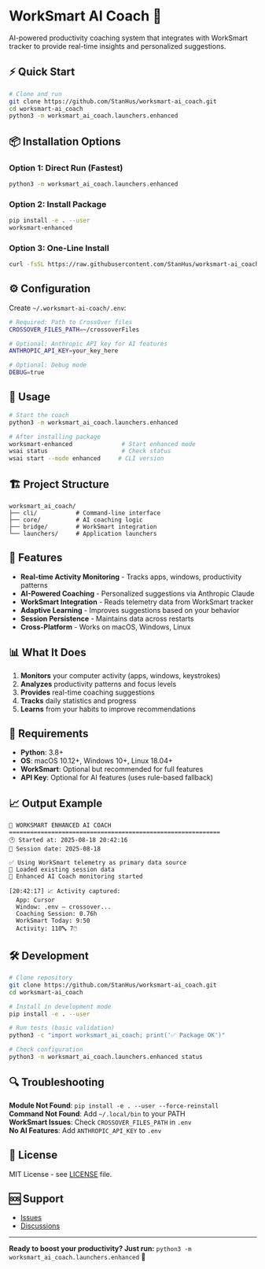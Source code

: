 # WorkSmart AI Coach 🤖

AI-powered productivity coaching system that integrates with WorkSmart tracker to provide real-time insights and personalized suggestions.

## ⚡ Quick Start

```bash
# Clone and run
git clone https://github.com/StanHus/worksmart-ai_coach.git
cd worksmart-ai_coach
python3 -m worksmart_ai_coach.launchers.enhanced
```

## 📦 Installation Options

### Option 1: Direct Run (Fastest)
```bash
python3 -m worksmart_ai_coach.launchers.enhanced
```

### Option 2: Install Package
```bash
pip install -e . --user
worksmart-enhanced
```

### Option 3: One-Line Install
```bash
curl -fsSL https://raw.githubusercontent.com/StanHus/worksmart-ai_coach/main/install.sh | bash
```

## ⚙️ Configuration

Create `~/.worksmart-ai-coach/.env`:
```bash
# Required: Path to CrossOver files
CROSSOVER_FILES_PATH=~/crossoverFiles

# Optional: Anthropic API key for AI features  
ANTHROPIC_API_KEY=your_key_here

# Optional: Debug mode
DEBUG=true
```

## 🚀 Usage

```bash
# Start the coach
python3 -m worksmart_ai_coach.launchers.enhanced

# After installing package
worksmart-enhanced              # Start enhanced mode
wsai status                     # Check status  
wsai start --mode enhanced     # CLI version
```

## 🏗️ Project Structure

```
worksmart_ai_coach/
├── cli/           # Command-line interface
├── core/          # AI coaching logic
├── bridge/        # WorkSmart integration
└── launchers/     # Application launchers
```

## 🧠 Features

- **Real-time Activity Monitoring** - Tracks apps, windows, productivity patterns
- **AI-Powered Coaching** - Personalized suggestions via Anthropic Claude
- **WorkSmart Integration** - Reads telemetry data from WorkSmart tracker
- **Adaptive Learning** - Improves suggestions based on your behavior
- **Session Persistence** - Maintains data across restarts
- **Cross-Platform** - Works on macOS, Windows, Linux

## 📊 What It Does

1. **Monitors** your computer activity (apps, windows, keystrokes)
2. **Analyzes** productivity patterns and focus levels
3. **Provides** real-time coaching suggestions
4. **Tracks** daily statistics and progress
5. **Learns** from your habits to improve recommendations

## 🔧 Requirements

- **Python**: 3.8+
- **OS**: macOS 10.12+, Windows 10+, Linux 18.04+
- **WorkSmart**: Optional but recommended for full features
- **API Key**: Optional for AI features (uses rule-based fallback)

## 📈 Output Example

```
🚀 WORKSMART ENHANCED AI COACH
============================================================
🕐 Started at: 2025-08-18 20:42:16
📅 Session date: 2025-08-18

✅ Using WorkSmart telemetry as primary data source
📅 Loaded existing session data
🤖 Enhanced AI Coach monitoring started

[20:42:17] 📈 Activity captured:
  App: Cursor
  Window: .env — crossover...
  Coaching Session: 0.76h
  WorkSmart Today: 9:50
  Activity: 110🔤 7🖱️
```

## 🛠️ Development

```bash
# Clone repository
git clone https://github.com/StanHus/worksmart-ai_coach.git
cd worksmart-ai_coach

# Install in development mode
pip install -e . --user

# Run tests (basic validation)
python3 -c "import worksmart_ai_coach; print('✅ Package OK')"

# Check configuration
python3 -m worksmart_ai_coach.launchers.enhanced status
```

## 🔍 Troubleshooting

**Module Not Found**: `pip install -e . --user --force-reinstall`  
**Command Not Found**: Add `~/.local/bin` to your PATH  
**WorkSmart Issues**: Check `CROSSOVER_FILES_PATH` in `.env`  
**No AI Features**: Add `ANTHROPIC_API_KEY` to `.env`  

## 📄 License

MIT License - see [LICENSE](LICENSE) file.

## 🆘 Support

- [Issues](https://github.com/StanHus/worksmart-ai_coach/issues)
- [Discussions](https://github.com/StanHus/worksmart-ai_coach/discussions)

---

**Ready to boost your productivity? Just run:** `python3 -m worksmart_ai_coach.launchers.enhanced` 🚀